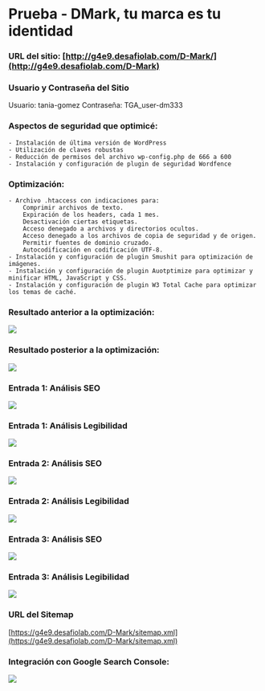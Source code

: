 # Prueba - DMark, tu marca es tu identidad

### URL del sitio: [http://g4e9.desafiolab.com/D-Mark/](http://g4e9.desafiolab.com/D-Mark)

### Usuario y Contraseña del Sitio
  Usuario: tania-gomez
  Contraseña: TGA_user-dm333

### Aspectos de seguridad que optimicé:
	- Instalación de última versión de WordPress
	- Utilización de claves robustas
	- Reducción de permisos del archivo wp-config.php de 666 a 600
	- Instalación y configuración de plugin de seguridad Wordfence

### Optimización:
	- Archivo .htaccess con indicaciones para:
		Comprimir archivos de texto.
		Expiración de los headers, cada 1 mes.
		Desactivación ciertas etiquetas.
		Acceso denegado a archivos y directorios ocultos.
		Acceso denegado a los archivos de copia de seguridad y de origen.
		Permitir fuentes de dominio cruzado.
		Autocodificación en codificación UTF-8.
	- Instalación y configuración de plugin Smushit para optimización de imágenes.
	- Instalación y configuración de plugin Auotptimize para optimizar y minificar HTML, JavaScript y CSS.
	- Instalación y configuración de plugin W3 Total Cache para optimizar los temas de caché.

	
### Resultado anterior a la optimización:

![](images/gtmetrix-1.jpg)


### Resultado posterior a la optimización:

![](images/gtmetrix-2.jpg)

### Entrada 1: Análisis SEO
![](images/E1-Yoast_SEO.jpg)

### Entrada 1: Análisis Legibilidad
![](images/E1-Yoast_legibilidad.jpg)

### Entrada 2: Análisis SEO
![](images/E2-Yoast_SEO.jpg)

### Entrada 2: Análisis Legibilidad
![](images/E2-Yoast_legibilidad.jpg)

### Entrada 3: Análisis SEO
![](images/E3-Yoast_SEO.jpg)

### Entrada 3: Análisis Legibilidad
![](images/E3-Yoast_legibilidad.jpg)

### URL del Sitemap
[https://g4e9.desafiolab.com/D-Mark/sitemap.xml](https://g4e9.desafiolab.com/D-Mark/sitemap.xml)

### Integración con Google Search Console:
![](images/xml-sitemap.jpg)
